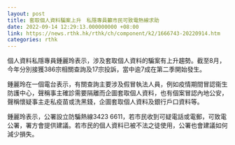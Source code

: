 ```yaml
---
layout: post
title: 套取個人資料騙案上升　私隱專員籲市民可致電熱線求助
date: 2022-09-14 12:29:13.000000000 +08:00
link: https://news.rthk.hk/rthk/ch/component/k2/1666743-20220914.htm
categories: rthk
---
```


個人資料私隱專員鍾麗玲表示，涉及套取個人資料的騙案有上升趨勢。截至8月，今年分別接獲386宗相關查詢及17宗投訴，當中逾7成在第二季開始發生。

鍾麗玲在一個電台表示，有關查詢主要涉及假冒執法人員，例如疫情期間冒認衞生防護中心，聲稱事主確診需要隔離而企圖套取個人資料，也有個案冒認內地公安，聲稱懷疑事主走私疫苗或洗黑錢，企圖套取個人資料及銀行戶口資料等。

鍾麗玲表示，公署設立防騙熱線3423 6611，若市民收到可疑電話或電郵，可致電公署，署方會提供建議。若市民的個人資料已被不法之徒使用，公署也會建議如何減少損失。
